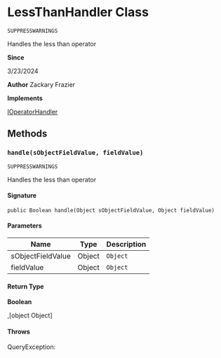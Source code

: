 # LessThanHandler Class

`SUPPRESSWARNINGS`

Handles the less than operator

**Since** 

3/23/2024

**Author** Zackary Frazier

**Implements**

[IOperatorHandler](IOperatorHandler.md)

## Methods
### `handle(sObjectFieldValue, fieldValue)`

`SUPPRESSWARNINGS`

Handles the less than operator

#### Signature
```apex
public Boolean handle(Object sObjectFieldValue, Object fieldValue)
```

#### Parameters
| Name | Type | Description |
|------|------|-------------|
| sObjectFieldValue | Object | `Object` |
| fieldValue | Object | `Object` |

#### Return Type
**Boolean**

,[object Object]

#### Throws
QueryException: